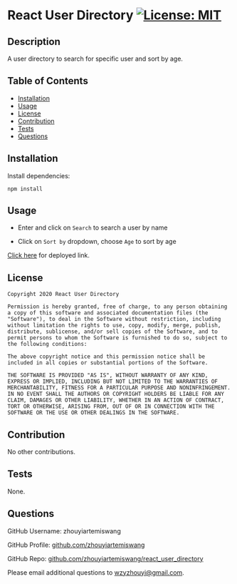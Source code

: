 # React User Directory [![License: MIT](https://img.shields.io/badge/License-MIT-yellow.svg)](https://opensource.org/licenses/MIT)


## Description 

A user directory to search for specific user and sort by age. 


## Table of Contents 

* [Installation](#installation)
* [Usage](#usage)
* [License](#license)
* [Contribution](#contribution)
* [Tests](#tests)
* [Questions](#questions)


## Installation

Install dependencies:
```
npm install 
```


## Usage

* Enter and click on `Search` to search a user by name

* Click on `Sort by` dropdown, choose `Age` to sort by age


[Click here](https://react-user-directory-app.herokuapp.com/) for deployed link. 


## License

    Copyright 2020 React User Directory

    Permission is hereby granted, free of charge, to any person obtaining a copy of this software and associated documentation files (the "Software"), to deal in the Software without restriction, including without limitation the rights to use, copy, modify, merge, publish, distribute, sublicense, and/or sell copies of the Software, and to permit persons to whom the Software is furnished to do so, subject to the following conditions:
        
    The above copyright notice and this permission notice shall be included in all copies or substantial portions of the Software.
        
    THE SOFTWARE IS PROVIDED "AS IS", WITHOUT WARRANTY OF ANY KIND, EXPRESS OR IMPLIED, INCLUDING BUT NOT LIMITED TO THE WARRANTIES OF MERCHANTABILITY, FITNESS FOR A PARTICULAR PURPOSE AND NONINFRINGEMENT. IN NO EVENT SHALL THE AUTHORS OR COPYRIGHT HOLDERS BE LIABLE FOR ANY CLAIM, DAMAGES OR OTHER LIABILITY, WHETHER IN AN ACTION OF CONTRACT, TORT OR OTHERWISE, ARISING FROM, OUT OF OR IN CONNECTION WITH THE SOFTWARE OR THE USE OR OTHER DEALINGS IN THE SOFTWARE.
        

## Contribution 

No other contributions.


## Tests

None. 


## Questions 

GitHub Username: zhouyiartemiswang

GitHub Profile: [github.com/zhouyiartemiswang](https://github.com/zhouyiartemiswang) 

GitHub Repo: [github.com/zhouyiartemiswang/react_user_directory](https://github.com/zhouyiartemiswang/react_user_directory)

Please email additional questions to wzyzhouyi@gmail.com. 